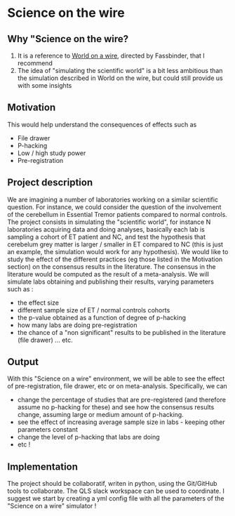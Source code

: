 # Science on the wire
## Why "Science on the wire?
1. It is a reference to [World on a wire](https://en.wikipedia.org/wiki/World_on_a_Wire), directed by Fassbinder, that I recommend 
2. The idea of "simulating the scientific world" is a bit less ambitious than the simulation described in World on the wire, but could still provide us with some insights

## Motivation
This would help understand the consequences of effects such as 
- File drawer
- P-hacking
- Low / high study power
- Pre-registration

## Project description
We are imagining a number of laboratories working on a similar scientific question. For instance, we could consider the question of the involvement of the cerebellum in Essential Tremor patients compared to normal controls. 
The project consists in simulating the "scientific world", for instance N laboratories acquiring data and doing analyses, basically each lab is sampling a cohort of ET patient and NC, and test the hypothesis that cerebelum grey matter is larger / smaller in ET compared to NC (this is just an example, the simulation would work for any hypothesis). 
We would like to study the effect of the different practices (eg those listed in the Motivation section) on the consensus results in the literature. The consensus in the literature would be computed as the result of a meta-analysis. We will simulate labs obtaining and publishing their results, varying parameters such as :
- the effect size
- different sample size of ET / normal controls cohorts
- the p-value obtained as a function of degree of p-hacking
- how many labs are doing pre-registration
- the chance of a "non significant" results to be published in the literature (file drawer)
... etc. 

## Output
With this "Science on a wire" environment, we will be able to see the effect of pre-registration, file drawer, etc or on meta-analysis. Specifically, we can 
- change the percentage of studies that are pre-registered (and therefore assume no p-hacking for these) and see how the consensus results change, assuming large or medium amount of p-hacking.
- see the effect of increasing average sample size in labs - keeping other parameters constant
- change the level of p-hacking that labs are doing
- etc !

## Implementation
The project should be collaboratif, writen in python, using the Git/GitHub tools to collaborate. The QLS slack workspace can be used to coordinate. I suggest we start by creating a yml config file with all the parameters of the "Science on a wire" simulator !



